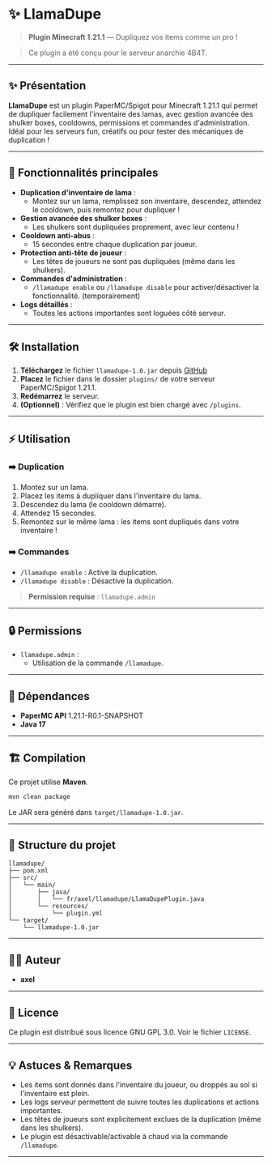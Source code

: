 # ✨ LlamaDupe

> **Plugin Minecraft 1.21.1** — Dupliquez vos items comme un pro !

> Ce plugin a été conçu pour le serveur anarchie 4B4T.

---

## ✨ Présentation

**LlamaDupe** est un plugin PaperMC/Spigot pour Minecraft 1.21.1 qui permet de dupliquer facilement l'inventaire des lamas, avec gestion avancée des shulker boxes, cooldowns, permissions et commandes d'administration. Idéal pour les serveurs fun, créatifs ou pour tester des mécaniques de duplication !

---

## 🚀 Fonctionnalités principales

- **Duplication d'inventaire de lama** :
  - Montez sur un lama, remplissez son inventaire, descendez, attendez le cooldown, puis remontez pour dupliquer !
- **Gestion avancée des shulker boxes** :
  - Les shulkers sont dupliquées proprement, avec leur contenu !
- **Cooldown anti-abus** :
  - 15 secondes entre chaque duplication par joueur.
- **Protection anti-tête de joueur** :
  - Les têtes de joueurs ne sont pas dupliquées (même dans les shulkers).
- **Commandes d'administration** :
  - `/llamadupe enable` ou `/llamadupe disable` pour activer/désactiver la fonctionnalité. (temporairement)
- **Logs détaillés** :
  - Toutes les actions importantes sont loguées côté serveur.

---

## 🛠️ Installation

1. **Téléchargez** le fichier `llamadupe-1.0.jar` depuis [GitHub](https://github.com/arockenbauer/llamadupe/releases)
2. **Placez** le fichier dans le dossier `plugins/` de votre serveur PaperMC/Spigot 1.21.1.
3. **Redémarrez** le serveur.
4. **(Optionnel)** : Vérifiez que le plugin est bien chargé avec `/plugins`.

---

## ⚡ Utilisation

### ➡️ Duplication
1. Montez sur un lama.
2. Placez les items à dupliquer dans l'inventaire du lama.
3. Descendez du lama (le cooldown démarre).
4. Attendez 15 secondes.
5. Remontez sur le même lama : les items sont dupliqués dans votre inventaire !

### ➡️ Commandes
- `/llamadupe enable` : Active la duplication.
- `/llamadupe disable` : Désactive la duplication.

> **Permission requise** : `llamadupe.admin`

---

## 🔒 Permissions

- `llamadupe.admin` :
  - Utilisation de la commande `/llamadupe`.

---

## 🧩 Dépendances

- **PaperMC API** 1.21.1-R0.1-SNAPSHOT
- **Java 17**

---

## 🏗️ Compilation

Ce projet utilise **Maven**.

```bash
mvn clean package
```

Le JAR sera généré dans `target/llamadupe-1.0.jar`.

---

## 📁 Structure du projet

```
llamadupe/
├── pom.xml
├── src/
│   └── main/
│       ├── java/
│       │   └── fr/axel/llamadupe/LlamaDupePlugin.java
│       └── resources/
│           └── plugin.yml
└── target/
    └── llamadupe-1.0.jar
```

---

## 👨‍💻 Auteur

- **axel**

---

## 📝 Licence

Ce plugin est distribué sous licence GNU GPL 3.0. Voir le fichier `LICENSE`.

---

## 💡 Astuces & Remarques

- Les items sont donnés dans l'inventaire du joueur, ou droppés au sol si l'inventaire est plein.
- Les logs serveur permettent de suivre toutes les duplications et actions importantes.
- Les têtes de joueurs sont explicitement exclues de la duplication (même dans les shulkers).
- Le plugin est désactivable/activable à chaud via la commande `/llamadupe`.

---